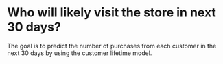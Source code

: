 # Who will likely visit the store in next 30 days?
The goal is to predict the number of purchases from each customer in the next 30 days by using the customer lifetime model.
